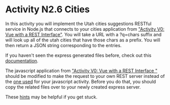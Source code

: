 # Activity N2.6 Cities

In this activity you will implement the Utah cities suggestions RESTful service in Node.js that connects to your cities application from ["Activity V0: Vue with a REST Interface"](https://github.com/BYUCS260/Vue-REST). 
You will take a URL with a ?q=chars suffix and will look up all of the utah cities that have those chars as a prefix. You will then return a JSON string corresponding to the entries.

If you haven't seen the express generated files before, check out this [documentation](https://expressjs.com/en/starter/generator.html).

The javascript application from ["Activity V0: Vue with a REST Interface "](https://github.com/BYUCS260/Vue-REST) should be modified to make the request to your own REST server instead of the <a href="http://bioresearch.byu.edu/cs260/jquery/getcity.cgi?q=P">one used</a> for your javascript activity. 
Before you do that, you should copy the related files over to your newly created express server. 

These [hints](https://github.com/BYUCS260/Lab4-NodeREST/wiki/Cities-REST-Service-Hints) may be helpful if you get stuck.

